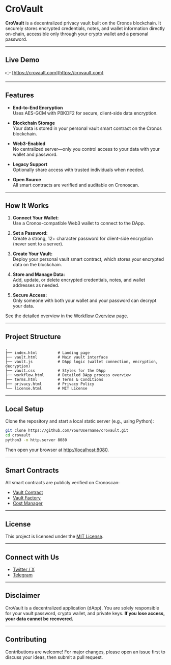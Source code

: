 # CroVault

**CroVault** is a decentralized privacy vault built on the Cronos blockchain. It securely stores encrypted credentials, notes, and wallet information directly on-chain, accessible only through your crypto wallet and a personal password.

---

## Live Demo

👉 [https://crovault.com](https://crovault.com)

---

## Features

- **End-to-End Encryption**  
  Uses AES-GCM with PBKDF2 for secure, client-side data encryption.

- **Blockchain Storage**  
  Your data is stored in your personal vault smart contract on the Cronos blockchain.

- **Web3-Enabled**  
  No centralized server—only you control access to your data with your wallet and password.

- **Legacy Support**  
  Optionally share access with trusted individuals when needed.

- **Open Source**  
  All smart contracts are verified and auditable on Cronoscan.

---

## How It Works

1. **Connect Your Wallet:**  
   Use a Cronos-compatible Web3 wallet to connect to the DApp.

2. **Set a Password:**  
   Create a strong, 12+ character password for client-side encryption (never sent to a server).

3. **Create Your Vault:**  
   Deploy your personal vault smart contract, which stores your encrypted data on the blockchain.

4. **Store and Manage Data:**  
   Add, update, or delete encrypted credentials, notes, and wallet addresses as needed.

5. **Secure Access:**  
   Only someone with both your wallet and your password can decrypt your data.

See the detailed overview in the [Workflow Overview](./workflow.html) page.

---

## Project Structure

```
.
├── index.html         # Landing page
├── vault.html         # Main vault interface
├── vault.js           # DApp logic (wallet connection, encryption, decryption)
├── vault.css          # Styles for the DApp
├── workflow.html      # Detailed DApp process overview
├── terms.html         # Terms & Conditions
├── privacy.html       # Privacy Policy
└── license.html       # MIT License
```

---

## Local Setup

Clone the repository and start a local static server (e.g., using Python):

```bash
git clone https://github.com/YourUsername/crovault.git
cd crovault
python3 -m http.server 8080
```

Then open your browser at [http://localhost:8080](http://localhost:8080).

---

## Smart Contracts

All smart contracts are publicly verified on Cronoscan:

- [Vault Contract](https://cronoscan.com/address/0xe1eF8879b7216DC3dE4e153B37FFC9D810928EC0)
- [Vault Factory](https://cronoscan.com/address/0xa07477Da0dB859F7799bAbA9bac87E8AF104b810)
- [Cost Manager](https://cronoscan.com/address/0x587776cCCeC6Ec77971588D9e75468e99e30c318)

---

## License

This project is licensed under the [MIT License](./license.html).

---

## Connect with Us

- [Twitter / X](https://x.com/CroVault)
- [Telegram](https://t.me/CroVault)

---

## Disclaimer

CroVault is a decentralized application (dApp). You are solely responsible for your vault password, crypto wallet, and private keys. **If you lose access, your data cannot be recovered.**

---

## Contributing

Contributions are welcome! For major changes, please open an issue first to discuss your ideas, then submit a pull request.
